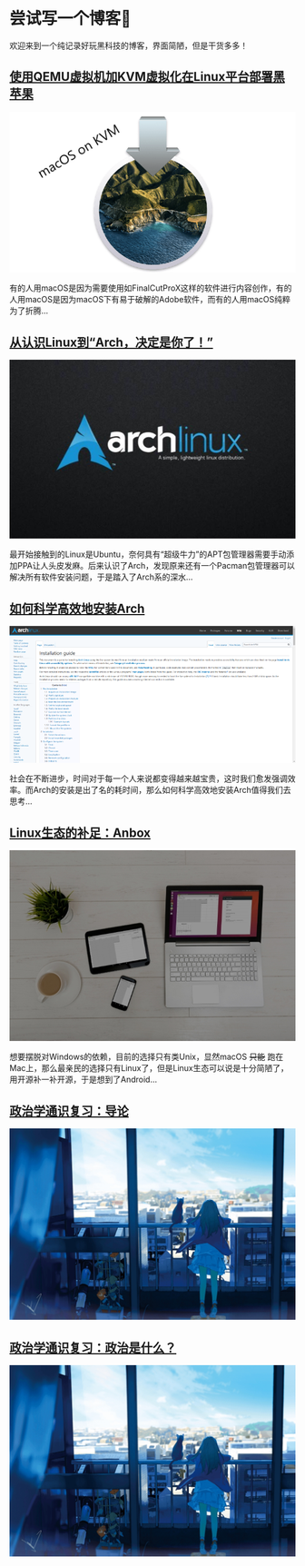 # 尝试写一个博客💌

欢迎来到一个纯记录好玩黑科技的博客，界面简陋，但是干货多多！

## [使用QEMU虚拟机加KVM虚拟化在Linux平台部署黑苹果](./macos.md)

![macos](./img/macos.png)

有的人用macOS是因为需要使用如FinalCutProX这样的软件进行内容创作，有的人用macOS是因为macOS下有易于破解的Adobe软件，而有的人用macOS纯粹为了折腾...

## [从认识Linux到“Arch，决定是你了！”](./arch.md)

![arch](./img/arch.png)

最开始接触到的Linux是Ubuntu，奈何具有“超级牛力”的APT包管理器需要手动添加PPA让人头皮发麻。后来认识了Arch，发现原来还有一个Pacman包管理器可以解决所有软件安装问题，于是踏入了Arch系的深水...

## [如何科学高效地安装Arch](./install.md)

![install](./img/install.png)

社会在不断进步，时间对于每一个人来说都变得越来越宝贵，这时我们愈发强调效率。而Arch的安装是出了名的耗时间，那么如何科学高效地安装Arch值得我们去思考...

## [Linux生态的补足：Anbox](./anbox.md)

![anbox](./img/anbox.png)

想要摆脱对Windows的依赖，目前的选择只有类Unix，显然macOS ~~只能~~ 跑在Mac上，那么最亲民的选择只有Linux了，但是Linux生态可以说是十分简陋了，用开源补一补开源，于是想到了Android...

## [政治学通识复习：导论](./导论.md)

![nothing](./img/nothing.png)

## [政治学通识复习：政治是什么？](./政治是社么.md)

![nothing](./img/nothing.png)